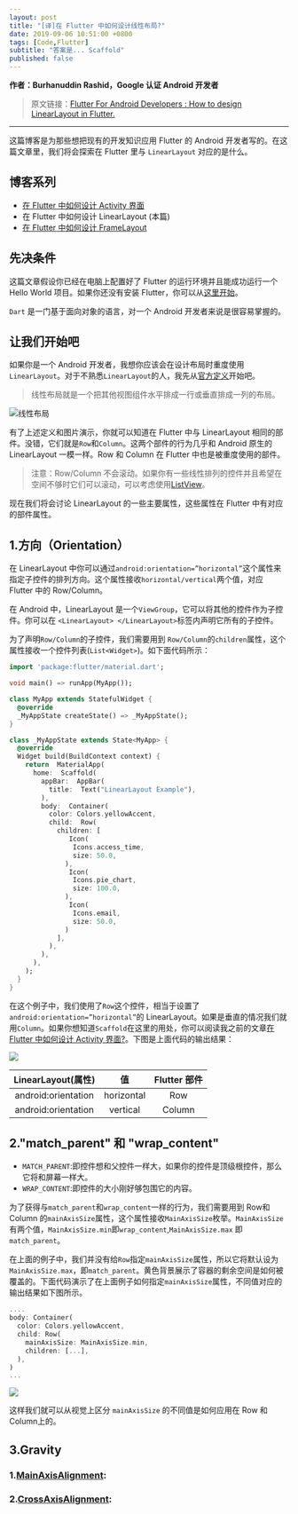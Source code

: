 ```yaml
---
layout: post
title: "[译]在 Flutter 中如何设计线性布局?"
date: 2019-09-06 10:51:00 +0800
tags: [Code,Flutter]
subtitle: "答案是... Scaffold"
published: false
---
```

**作者：Burhanuddin Rashid，Google 认证 Android 开发者**

> 原文链接：[Flutter For Android Developers : How to design LinearLayout in Flutter.](https://proandroiddev.com/flutter-for-android-developers-how-to-design-linearlayout-in-flutter-5d819c0ddf1a)

-----------------
这篇博客是为那些想把现有的开发知识应用 Flutter 的 Android 开发者写的。在这篇文章里，我们将会探索在 Flutter 里与 `LinearLayout` 对应的是什么。 

## 博客系列
- [在 Flutter 中如何设计 Activity 界面](https://wenhaiz.github.io/how-to-design-activity-ui-in-flutter)
- 在 Flutter 中如何设计 LinearLayout (本篇)
- [在 Flutter 中如何设计 FrameLayout](https://medium.com/@burhanrashid52/flutter-for-android-developers-how-to-design-framelayout-in-flutter-93a19fc7e7a6)


## 先决条件
这篇文章假设你已经在电脑上配置好了 Flutter 的运行环境并且能成功运行一个 Hello World 项目。如果你还没有安装 Flutter，你可以从[这里开始](https://flutter.dev/docs/get-started/install)。

`Dart` 是一门基于面向对象的语言，对一个 Android 开发者来说是很容易掌握的。

## 让我们开始吧 
如果你是一个 Android 开发者，我想你应该会在设计布局时重度使用`LinearLayout`。对于不熟悉`LinearLayout`的人，我先从[官方定义](https://developer.android.com/reference/android/widget/LinearLayout)开始吧。
>线性布局就是一个把其他视图组件水平排成一行或垂直排成一列的布局。

![线性布局](/assets/img/post/linear_layout.jpeg)

有了上述定义和图片演示，你就可以知道在 Flutter 中与 LinearLayout 相同的部件。没错，它们就是`Row`和`Column`。这两个部件的行为几乎和 Android 原生的 LinearLayout 一模一样。Row 和 Column 在 Flutter 中也是被重度使用的部件。  

>注意：Row/Column 不会滚动。如果你有一些线性排列的控件并且希望在空间不够时它们可以滚动，可以考虑使用[ListView](https://api.flutter.dev/flutter/widgets/ListView-class.html)。   

现在我们将会讨论 LinearLayout 的一些主要属性，这些属性在 Flutter 中有对应的部件属性。

## 1.方向（Orientation）
在 LinearLayout 中你可以通过`android:orientation=”horizontal”`这个属性来指定子控件的排列方向。这个属性接收`horizontal/vertical`两个值，对应 Flutter 中的 Row/Column。   

在 Android 中，LinearLayout 是一个`ViewGroup`，它可以将其他的控件作为子控件。你可以在 `<LinearLayout> </LinearLayout>`标签内声明它所有的子控件。  

为了声明`Row/Column`的子控件，我们需要用到 `Row/Column`的`children`属性，这个属性接收一个控件列表(`List<Widget>`)。如下面代码所示：     


```dart
import 'package:flutter/material.dart';

void main() => runApp(MyApp());

class MyApp extends StatefulWidget {
  @override
  _MyAppState createState() => _MyAppState();
}

class _MyAppState extends State<MyApp> {
  @override
  Widget build(BuildContext context) {
    return  MaterialApp(
      home:  Scaffold(
        appBar:  AppBar(
          title:  Text("LinearLayout Example"),
        ),
        body:  Container(
          color: Colors.yellowAccent,
          child:  Row(
            children: [
               Icon(
                Icons.access_time,
                size: 50.0,
              ),
               Icon(
                Icons.pie_chart,
                size: 100.0,
              ),
               Icon(
                Icons.email,
                size: 50.0,
              )
            ],
          ),
        ),
      ),
    );
  }
}

```
在这个例子中，我们使用了`Row`这个控件，相当于设置了`android:orientation=”horizontal”`的 LinearLayout。如果是垂直的情况我们就用`Column`。如果你想知道`Scaffold`在这里的用处，你可以阅读我之前的文章[在 Flutter 中如何设计 Activity 界面?](https://wenhaiz.github.io/how-to-design-activity-ui-in-flutter)。下图是上面代码的输出结果：  

![](/assets/img/post/row_column_result.jpeg)   

|LinearLayout(属性)|值|Flutter 部件|     
|:---:|:----:|:----:|  
|android:orientation|horizontal|Row| 
|android:orientation|vertical|Column|   

## 2."match_parent" 和 "wrap_content"

- `MATCH_PARENT`:即控件想和父控件一样大，如果你的控件是顶级根控件，那么它将和屏幕一样大。
- `WRAP_CONTENT`:即控件的大小刚好够包围它的内容。  

为了获得与`match_parent`和`wrap_content`一样的行为，我们需要用到 Row和 Column 的`mainAxisSize`属性，这个属性接收`MainAxisSize`枚举。`MainAxisSize`有两个值，`MainAxisSize.min`即`wrap_content`,`MainAxisSize.max` 即`match_parent`。  

在上面的例子中，我们并没有给`Row`指定`mainAxisSize`属性，所以它将默认设为`MainAxisSize.max`，即`match_parent`。黄色背景展示了容器的剩余空间是如何被覆盖的。下面代码演示了在上面例子如何指定`mainAxisSize`属性，不同值对应的输出结果如下图所示。
```dart
....
body: Container(
  color: Colors.yellowAccent,
  child: Row(
    mainAxisSize: MainAxisSize.min,
    children: [...],
  ),
)
...
```

![](/assets/img/post/main_axis_size.png)  

这样我们就可以从视觉上区分 `mainAxisSize` 的不同值是如何应用在 Row 和 Column上的。

## 3.Gravity

### 1.[MainAxisAlignment](https://docs.flutter.io/flutter/rendering/MainAxisAlignment-class.html):
### 2.[CrossAxisAlignment](https://docs.flutter.io/flutter/rendering/CrossAxisAlignment-class.html):


